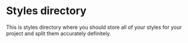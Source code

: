 # Styles directory

This is styles directory where you should store all of your styles for your project and split them accurately definitely.
